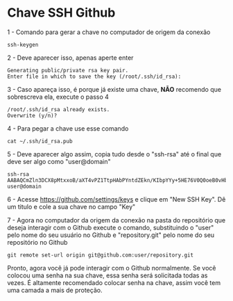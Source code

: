# Chave SSH Github

1 - Comando para gerar a chave no computador de origem da conexão
```
ssh-keygen
```

2 - Deve aparecer isso, apenas aperte enter
```
Generating public/private rsa key pair.
Enter file in which to save the key (/root/.ssh/id_rsa):
```

3 - Caso apareça isso, é porque já existe uma chave, <b>NÃO</b> recomendo que sobrescreva ela, execute o passo 4
```
/root/.ssh/id_rsa already exists.
Overwrite (y/n)?
```

4 - Para pegar a chave use esse comando
```
cat ~/.ssh/id_rsa.pub
```

5 - Deve aparecer algo assim, copia tudo desde o "ssh-rsa" até o final que deve ser algo como "user@domain"
```
ssh-rsa AABAQCmZln3DCX8pMtxxoB/aXT4vPZ1TtpHAbPYntdZEkn/KIbpYYy+5HE76V0Q0oeB0vHbFuI9esZlB+gd8ik9MoJnuu5E/kVxPeJuSmUUyeKaEm5YYrXkYJmg0R9a4VI7yR0o5pUJwOhVhUGVG1JsX0AjWTBpJLjryWxqmWpdKCzlBVMCwKoHx8tGrcoJ8hboufk5za634PJYYb6XY0NcJGi5SwYVz7inxiGKWN8DJXiXvtqxq+v0nSvfmbmVDSv1tEuG3Hut89vGi1xSqHgZ1aoAtIPZPW/nXBW68qTjgjoISlBa user@domain
```

6 - Acesse https://github.com/settings/keys e clique em "New SSH Key". Dê um titulo e cole a sua chave no campo "Key"

7 - Agora no computador da origem da conexão na pasta do repositório que deseja interagir com o Github execute o comando, substituindo o "user" pelo nome do seu usuário no Github e "repository.git" pelo nome do seu repositório no Github
```
git remote set-url origin git@github.com:user/repository.git
```

Pronto, agora você já pode interagir com o Github normalmente. Se você colocou uma senha na sua chave, essa senha será solicitada todas as vezes. É altamente recomendado colocar senha na chave, assim você tem uma camada a mais de proteção.
